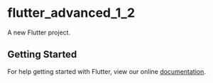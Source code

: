 # flutter_advanced_1_2

A new Flutter project.

## Getting Started

For help getting started with Flutter, view our online
[documentation](https://flutter.io/).
